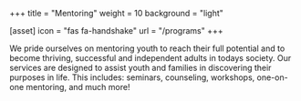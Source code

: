 +++
title = "Mentoring"
weight = 10
background = "light"

[asset]
  icon = "fas fa-handshake"
  url = "/programs"
+++

We pride ourselves on mentoring youth to reach their full potential and to become thriving, successful and independent adults in todays society.  Our services are designed to assist youth and families in discovering their purposes in life. This includes: seminars, counseling, workshops, one-on-one mentoring, and much more!